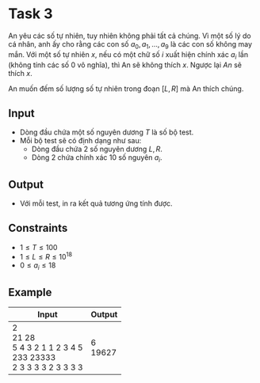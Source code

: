 # Task 3

An yêu các số tự nhiên, tuy nhiên không phải tất cả chúng. Vì một số lý do cá nhân, anh ấy cho rằng các con số $a_0,a_1,...,a_9$ là các con số không may mắn. Với một số tự nhiên $x$, nếu có một chữ số $i$ xuất hiện chính xác $a_i$ lần (không tính các số $0$ vô nghĩa), thì An sẽ không thích $x$. Ngược lại $An$ sẽ thích $x$.

An muốn đếm số lượng số tự nhiên trong đoạn $[L, R]$ mà An thích chúng.

## Input

- Dòng đầu chứa một số nguyên dương $T$ là số bộ test.
- Mỗi bộ test sẽ có định dạng như sau:
  - Dòng đầu chứa 2 số nguyên dương $L, R$.
  - Dòng 2 chứa chính xác $10$ số nguyên $a_i$.

## Output

- Với mỗi test, in ra kết quả tương ứng tính được.

## Constraints

- $1\le T\le 100$
- $1\le L\le R\le 10^{18}$
- $0\le a_i\le 18$

## Example

|Input|Output|
|-|-|
|2<br>21 28<br>5 4 3 2 1 1 2 3 4 5<br>233 23333<br>2 3 3 3 3 2 3 3 3 3|6<br>19627|
